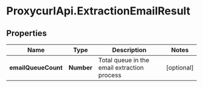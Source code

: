 # ProxycurlApi.ExtractionEmailResult

## Properties

Name | Type | Description | Notes
------------ | ------------- | ------------- | -------------
**emailQueueCount** | **Number** | Total queue in the email extraction process | [optional] 


